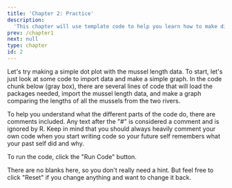 ```yaml
---
title: 'Chapter 2: Practice'
description:
  'This chapter will use template code to help you learn how to make different types of graphs using the ggplot2 package in R.'
prev: /chapter1
next: null
type: chapter
id: 2
---
```


<exercise id="1" title="Getting Started in R" type="slides">

<slides source="chapter2_01_start">
</slides>

</exercise>

<exercise id="2" title="Making a Dot Plot">

Let's try making a simple dot plot with the mussel length data. To start, let's just look at some code to import data and make a simple graph.
In the code chunk below (gray box), there are several lines of code that will load the packages needed, import the mussel length data, and make a graph comparing the lengths of all the mussels from the two rivers.

To help you understand what the different parts of the code do, there are comments included.  Any text after the "#" is considered a comment and is ignored by R. Keep in mind that you should always heavily comment your own code when you start writing code so your future self remembers what your past self did and why.

To run the code, click the "Run Code" button.

<codeblock id="02_01">

There are no blanks here, so you don't really need a hint. But feel free to click "Reset" if you change anything and want to change it back.

</codeblock>

</exercise>
